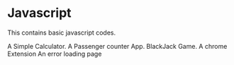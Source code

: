 # Javascript
This contains basic javascript codes.


A Simple Calculator.
A Passenger counter App.
BlackJack Game.
A chrome Extension 
An error loading page 

